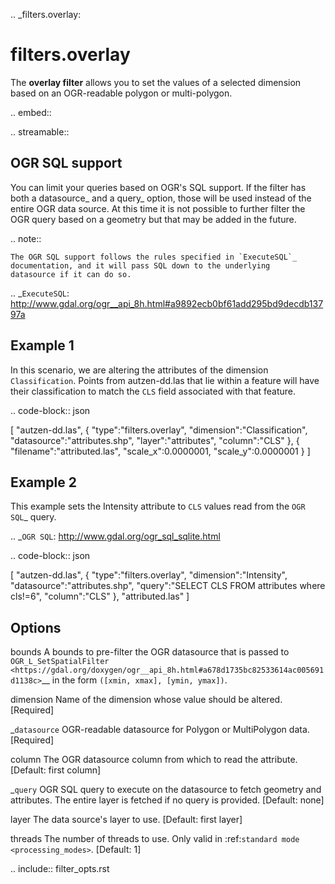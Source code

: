 .. _filters.overlay:

filters.overlay
===================

The **overlay filter** allows you to set the values of a selected dimension
based on an OGR-readable polygon or multi-polygon.

.. embed::

.. streamable::

OGR SQL support
----------------

You can limit your queries based on OGR's SQL support. If the
filter has both a datasource_ and a query_ option, those will
be used instead of the entire OGR data source. At this time it is
not possible to further filter the OGR query based on a geometry
but that may be added in the future.

.. note::

    The OGR SQL support follows the rules specified in `ExecuteSQL`_
    documentation, and it will pass SQL down to the underlying
    datasource if it can do so.

.. _`ExecuteSQL`: http://www.gdal.org/ogr__api_8h.html#a9892ecb0bf61add295bd9decdb13797a

Example 1
---------

In this scenario, we are altering the attributes of the dimension
``Classification``.  Points from autzen-dd.las that lie within a feature will
have their classification to match the ``CLS`` field associated with that
feature.

.. code-block:: json

  [
      "autzen-dd.las",
      {
          "type":"filters.overlay",
          "dimension":"Classification",
          "datasource":"attributes.shp",
          "layer":"attributes",
          "column":"CLS"
      },
      {
          "filename":"attributed.las",
          "scale_x":0.0000001,
          "scale_y":0.0000001
      }
  ]


Example 2
--------------------------------------------------------------------------------

This example sets the Intensity attribute to ``CLS`` values read from the
`OGR SQL`_ query.

.. _`OGR SQL`: http://www.gdal.org/ogr_sql_sqlite.html

.. code-block:: json

  [
      "autzen-dd.las",
      {
          "type":"filters.overlay",
          "dimension":"Intensity",
          "datasource":"attributes.shp",
          "query":"SELECT CLS FROM attributes where cls!=6",
          "column":"CLS"
      },
      "attributed.las"
  ]

Options
-------

bounds
  A bounds to pre-filter the OGR datasource that is passed to
  `OGR_L_SetSpatialFilter <https://gdal.org/doxygen/ogr__api_8h.html#a678d1735bc82533614ac005691d1138c>`__
  in the form `([xmin, xmax], [ymin, ymax])`.

dimension
  Name of the dimension whose value should be altered.  [Required]

_`datasource`
  OGR-readable datasource for Polygon or MultiPolygon data.  [Required]

column
  The OGR datasource column from which to read the attribute.
  [Default: first column]

_`query`
  OGR SQL query to execute on the datasource to fetch geometry and attributes.
  The entire layer is fetched if no query is provided.  [Default: none]

layer
  The data source's layer to use. [Default: first layer]

threads
  The number of threads to use. Only valid in :ref:`standard mode <processing_modes>`. [Default: 1]

.. include:: filter_opts.rst

